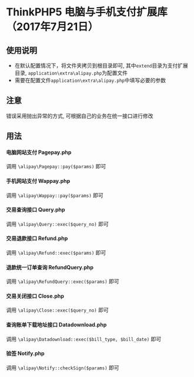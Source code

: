 # ThinkPHP5 电脑与手机支付扩展库（2017年7月21日）

## 使用说明
- 在默认配置情况下，将文件夹拷贝到根目录即可, 其中<code>extend</code>目录为支付扩展目录, <code>application\extra\alipay.php</code>为配置文件
- 需要在配置文件<code>application\extra\alipay.php</code>中填写必要的参数

## 注意
错误采用抛出异常的方式, 可根据自己的业务在统一接口进行修改

## 用法
#### 电脑网站支付 Pagepay.php
调用 <code>\alipay\Pagepay::pay($params)</code> 即可

#### 手机网站支付 Wappay.php
调用 <code>\alipay\Wappay::pay($params)</code> 即可

#### 交易查询接口 Query.php
调用 <code>\alipay\Query::exec($query_no)</code> 即可

#### 交易退款接口 Refund.php
调用 <code>\alipay\Refund::exec($params)</code> 即可

#### 退款统一订单查询 RefundQuery.php
调用 <code>\alipay\RefundQuery::exec($params)</code> 即可

#### 交易关闭接口 Close.php
调用 <code>\alipay\Close::exec($query_no)</code> 即可

#### 查询账单下载地址接口 Datadownload.php
调用 <code>\alipay\Datadownload::exec($bill_type, $bill_date)</code> 即可

#### 验签 Notify.php
调用 <code>\alipay\Notify::checkSign($params)</code> 即可